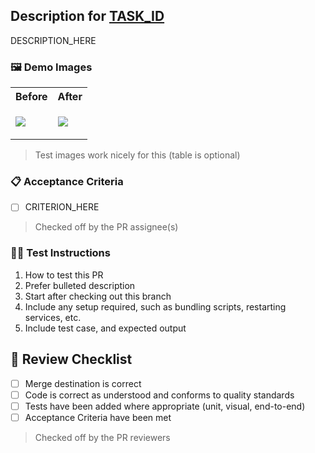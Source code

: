 ## Description for [TASK_ID](TASK_URL)

DESCRIPTION_HERE

### 🖼 Demo Images

<table>
<tr><th>Before</th><th>After</th></tr>
<tr>
<td>

![](https://github.com/cremalab/<REPO_NAME>/blob/<BASE_BRANCH>/.loki/reference/chrome_<COMPONENT_NAME>_<STORY_NAME>.png?raw=true)

</td>
<td>

![](https://github.com/cremalab/<REPO_NAME>/blob/<FULL_COMMIT_SHA>/.loki/reference/chrome_<COMPONENT_NAME>_<STORY_NAME>.png?raw=true)

</td>
</tr>
</table>

> Test images work nicely for this (table is optional)

### 📋 Acceptance Criteria

- [ ] CRITERION_HERE

> Checked off by the PR assignee(s)

### 👩‍🔬 Test Instructions

1. How to test this PR
2. Prefer bulleted description
3. Start after checking out this branch
4. Include any setup required, such as bundling scripts, restarting services, etc.
5. Include test case, and expected output

## 🔎 Review Checklist

- [ ] Merge destination is correct
- [ ] Code is correct as understood and conforms to quality standards
- [ ] Tests have been added where appropriate (unit, visual, end-to-end)
- [ ] Acceptance Criteria have been met

> Checked off by the PR reviewers
